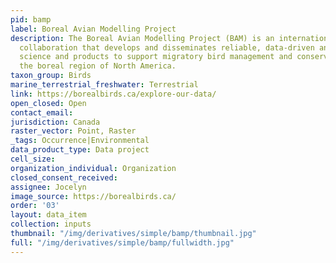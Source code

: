 ```yaml
---
pid: bamp
label: Boreal Avian Modelling Project
description: The Boreal Avian Modelling Project (BAM) is an international scientific
  collaboration that develops and disseminates reliable, data-driven and model-based
  science and products to support migratory bird management and conservation across
  the boreal region of North America.
taxon_group: Birds
marine_terrestrial_freshwater: Terrestrial
link: https://borealbirds.ca/explore-our-data/
open_closed: Open
contact_email: 
jurisdiction: Canada
raster_vector: Point, Raster
_tags: Occurrence|Environmental
data_product_type: Data project
cell_size: 
organization_individual: Organization
closed_consent_received: 
assignee: Jocelyn
image_source: https://borealbirds.ca/
order: '03'
layout: data_item
collection: inputs
thumbnail: "/img/derivatives/simple/bamp/thumbnail.jpg"
full: "/img/derivatives/simple/bamp/fullwidth.jpg"
---
```


